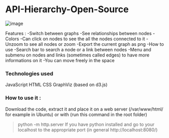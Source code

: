 # API-Hierarchy-Open-Source

![image](https://github.com/Volko76/API-Hierarchy-Open-Source-JS/assets/70014984/2924d605-4810-4323-8aec-f1ff715f76fb)

Features :
-Switch between graphs
-See relationships between nodes
-Colors
-Can click on nodes to see the all the nodes connected to it
-Unzoom to see all nodes or zoom 
-Export the current graph as png
-How to use
-Search bar to search a node or a link between nodes
-Menu and submenu on nodes and links (sometimes called edges) to have more informations on it
-You can move freely in the space

### Technologies used
JavaScript HTML CSS GraphViz (based on d3.js)

### How to use it :
Download the code, extract it and place it on a web server (/var/www/html/ for example in Ubuntu) or with (run this command in the root folder)
> python -m http.server
If you have python installed and go to your localhost to the appropriate port (in general http://localhost:8080/)
